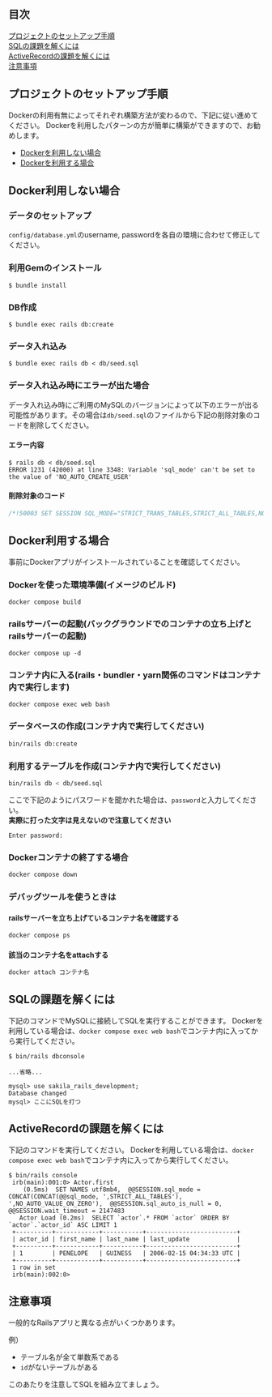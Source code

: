 ## 目次
[プロジェクトのセットアップ手順](https://github.com/runteq/sql_active_record_practice/tree/feature/dockerize#%E3%83%97%E3%83%AD%E3%82%B8%E3%82%A7%E3%82%AF%E3%83%88%E3%81%AE%E3%82%BB%E3%83%83%E3%83%88%E3%82%A2%E3%83%83%E3%83%97%E6%89%8B%E9%A0%86)  
[SQLの課題を解くには](https://github.com/runteq/sql_active_record_practice/tree/feature/dockerize#sql%E3%81%AE%E8%AA%B2%E9%A1%8C%E3%82%92%E8%A7%A3%E3%81%8F%E3%81%AB%E3%81%AF)  
[ActiveRecordの課題を解くには](https://github.com/runteq/sql_active_record_practice/tree/feature/dockerize#activerecord%E3%81%AE%E8%AA%B2%E9%A1%8C%E3%82%92%E8%A7%A3%E3%81%8F%E3%81%AB%E3%81%AF)  
[注意事項](https://github.com/runteq/sql_active_record_practice/tree/feature/dockerize#%E6%B3%A8%E6%84%8F%E4%BA%8B%E9%A0%85)

## プロジェクトのセットアップ手順
Dockerの利用有無によってそれぞれ構築方法が変わるので、下記に従い進めてください。
Dockerを利用したパターンの方が簡単に構築ができますので、お勧めします。

- [Dockerを利用しない場合](https://github.com/runteq/sql_active_record_practice/tree/feature/dockerize#docker%E5%88%A9%E7%94%A8%E3%81%97%E3%81%AA%E3%81%84%E5%A0%B4%E5%90%88)
- [Dockerを利用する場合](https://github.com/runteq/sql_active_record_practice/tree/feature/dockerize#docker%E5%88%A9%E7%94%A8%E3%81%99%E3%82%8B%E5%A0%B4%E5%90%88)
## Docker利用しない場合
### データのセットアップ
`config/database.yml`のusername, passwordを各自の環境に合わせて修正してください。

### 利用Gemのインストール
```
$ bundle install
```
### DB作成
```
$ bundle exec rails db:create
```
### データ入れ込み
```
$ bundle exec rails db < db/seed.sql
```

### データ入れ込み時にエラーが出た場合
データ入れ込み時にご利用のMySQLのバージョンによって以下のエラーが出る可能性があります。その場合は`db/seed.sql`のファイルから下記の削除対象のコードを削除してください。
#### エラー内容
```
$ rails db < db/seed.sql
ERROR 1231 (42000) at line 3348: Variable 'sql_mode' can't be set to the value of 'NO_AUTO_CREATE_USER'
```

#### 削除対象のコード
```sql
/*!50003 SET SESSION SQL_MODE="STRICT_TRANS_TABLES,STRICT_ALL_TABLES,NO_ZERO_IN_DATE,NO_ZERO_DATE,ERROR_FOR_DIVISION_BY_ZERO,TRADITIONAL,NO_AUTO_CREATE_USER,NO_ENGINE_SUBSTITUTION" */;;
```


## Docker利用する場合
事前にDockerアプリがインストールされていることを確認してください。
### Dockerを使った環境準備(イメージのビルド)

```
docker compose build
```

### railsサーバーの起動(バックグラウンドでのコンテナの立ち上げとrailsサーバーの起動)

```
docker compose up -d
```

### コンテナ内に入る(rails・bundler・yarn関係のコマンドはコンテナ内で実行します)

```
docker compose exec web bash
```

### データベースの作成(コンテナ内で実行してください)

```bash
bin/rails db:create
```

### 利用するテーブルを作成(コンテナ内で実行してください)

```bash
bin/rails db < db/seed.sql
```
ここで下記のようにパスワードを聞かれた場合は、`password`と入力してください。  
**実際に打った文字は見えないので注意してください**
```shell
Enter password:
```

### Dockerコンテナの終了する場合

```bash
docker compose down
```

### デバッグツールを使うときは

#### railsサーバーを立ち上げているコンテナ名を確認する

```bash
docker compose ps
```

#### 該当のコンテナ名をattachする

```bash
docker attach コンテナ名
```

## SQLの課題を解くには
下記のコマンドでMySQLに接続してSQLを実行することができます。
Dockerを利用している場合は、`docker compose exec web bash`でコンテナ内に入ってから実行してください。
```
$ bin/rails dbconsole

...省略...

mysql> use sakila_rails_development;
Database changed
mysql> ここにSQLを打つ
```

## ActiveRecordの課題を解くには
下記のコマンドを実行してください。
Dockerを利用している場合は、`docker compose exec web bash`でコンテナ内に入ってから実行してください。

```
$ bin/rails console
 irb(main):001:0> Actor.first
    (0.5ms)  SET NAMES utf8mb4,  @@SESSION.sql_mode = CONCAT(CONCAT(@@sql_mode, ',STRICT_ALL_TABLES'), ',NO_AUTO_VALUE_ON_ZERO'),  @@SESSION.sql_auto_is_null = 0, @@SESSION.wait_timeout = 2147483
   Actor Load (0.2ms)  SELECT `actor`.* FROM `actor` ORDER BY `actor`.`actor_id` ASC LIMIT 1
 +----------+------------+-----------+-------------------------+
 | actor_id | first_name | last_name | last_update             |
 +----------+------------+-----------+-------------------------+
 | 1        | PENELOPE   | GUINESS   | 2006-02-15 04:34:33 UTC |
 +----------+------------+-----------+-------------------------+
 1 row in set
 irb(main):002:0>
```

## 注意事項
一般的なRailsアプリと異なる点がいくつかあります。

例）
- テーブル名が全て単数系である
- `id`がないテーブルがある

このあたりを注意してSQLを組み立てましょう。
